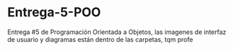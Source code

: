 # Entrega-5-POO
Entrega #5 de Programación Orientada a Objetos, las imagenes de interfaz de usuario y diagramas están dentro de las carpetas, tqm profe

